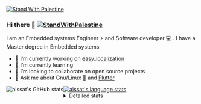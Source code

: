 [![Stand With Palestine](https://raw.githubusercontent.com/TheBSD/StandWithPalestine/main/banner-no-action.svg)](https://thebsd.github.io/StandWithPalestine)
### Hi there 👋   [![StandWithPalestine](https://raw.githubusercontent.com/TheBSD/StandWithPalestine/main/badges/StandWithPalestine.svg)](https://github.com/TheBSD/StandWithPalestine/blob/main/docs/README.md)

I am an Embedded systems Engineer ⚡️ and Software developer 💻 . I have a Master degree in Embedded systems
- 🔭 I’m currently working on [easy_localization](https://pub.dev/packages/easy_localization)
- 🌱 I’m currently learning 
- 👯 I’m looking to collaborate on open source projects
- 💬 Ask me about  Gnu/Linux 🐧 and [Flutter](https://flutter.dev) 

<a href="https://profile-summary-for-github.com/user/aissat">
  <img align="left" height="170px" src="https://github-readme-stats.vercel.app/api?username=aissat&show_icons=true&line_height=27&count_private=true&include_all_commits=true" alt="aissat's GitHub stats"/>
  <img src="https://github-readme-stats.vercel.app/api/top-langs/?username=aissat&hide_langs_below=5&layout=compact" alt="aissat's language stats"/>
</a>

<details>
<summary>Detailed stats</summary>
 

### 🧐 Waka Stats

<!--START_SECTION:waka-->
![Code Time](http://img.shields.io/badge/Code%20Time-6%2C219%20hrs%2030%20mins-blue)

![Profile Views](http://img.shields.io/badge/Profile%20Views-2-blue)

![Lines of code](https://img.shields.io/badge/From%20Hello%20World%20I%27ve%20Written-2.1%20million%20lines%20of%20code-blue)

**🐱 My GitHub Data** 

> 📦 121.6 kB Used in GitHub's Storage 
 > 
> 🏆 213 Contributions in the Year 2024
 > 
> 💼 Opted to Hire
 > 
> 📜 171 Public Repositories 
 > 
> 🔑 30 Private Repositories 
 > 
**I'm a Night 🦉** 

```text
🌞 Morning                593 commits         ██░░░░░░░░░░░░░░░░░░░░░░░   08.08 % 
🌆 Daytime                1219 commits        ████░░░░░░░░░░░░░░░░░░░░░   16.62 % 
🌃 Evening                3062 commits        ██████████░░░░░░░░░░░░░░░   41.75 % 
🌙 Night                  2461 commits        ████████░░░░░░░░░░░░░░░░░   33.55 % 
```
📅 **I'm Most Productive on Thursday** 

```text
Monday                   680 commits         ██░░░░░░░░░░░░░░░░░░░░░░░   09.27 % 
Tuesday                  1128 commits        ████░░░░░░░░░░░░░░░░░░░░░   15.38 % 
Wednesday                838 commits         ███░░░░░░░░░░░░░░░░░░░░░░   11.42 % 
Thursday                 1466 commits        █████░░░░░░░░░░░░░░░░░░░░   19.99 % 
Friday                   1316 commits        ████░░░░░░░░░░░░░░░░░░░░░   17.94 % 
Saturday                 1199 commits        ████░░░░░░░░░░░░░░░░░░░░░   16.35 % 
Sunday                   708 commits         ██░░░░░░░░░░░░░░░░░░░░░░░   09.65 % 
```


📊 **This Week I Spent My Time On** 

```text
🕑︎ Time Zone: Africa/Algiers

💬 Programming Languages: 
YAML                     11 hrs 13 mins      █████████████░░░░░░░░░░░░   50.69 % 
Rust                     7 hrs 41 mins       █████████░░░░░░░░░░░░░░░░   34.75 % 
TypeScript               1 hr 34 mins        ██░░░░░░░░░░░░░░░░░░░░░░░   07.10 % 
Markdown                 42 mins             █░░░░░░░░░░░░░░░░░░░░░░░░   03.18 % 
JSON                     35 mins             █░░░░░░░░░░░░░░░░░░░░░░░░   02.71 % 

🔥 Editors: 
VS Code                  22 hrs 8 mins       █████████████████████████   100.00 % 

💻 Operating System: 
Linux                    22 hrs 8 mins       █████████████████████████   100.00 % 
```

**I Mostly Code in Dart** 

```text
Dart                     31 repos            ████████░░░░░░░░░░░░░░░░░   30.69 % 
TypeScript               10 repos            ██░░░░░░░░░░░░░░░░░░░░░░░   09.90 % 
Dockerfile               4 repos             █░░░░░░░░░░░░░░░░░░░░░░░░   03.96 % 
C#                       4 repos             █░░░░░░░░░░░░░░░░░░░░░░░░   03.96 % 
Rust                     3 repos             █░░░░░░░░░░░░░░░░░░░░░░░░   02.97 % 
```



**Timeline**

![Lines of Code chart](https://raw.githubusercontent.com/aissat/aissat/master/assets/bar_graph.png)


 Last Updated on 26/08/2024 01:06:07 UTC
<!--END_SECTION:waka-->

</details>
